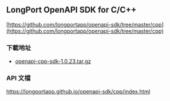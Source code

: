 ## LongPort OpenAPI SDK for C/C++

[https://github.com/longportapp/openapi-sdk/tree/master/cpp](https://github.com/longportapp/openapi-sdk/tree/master/cpp)

### 下載地址

- [openapi-cpp-sdk-1.0.23.tar.gz](https://static.lbkrs.com/openapi-sdk/openapi-cpp-sdk-1.0.23.tar.gz)

### API 文檔

https://longportapp.github.io/openapi-sdk/cpp/index.html
